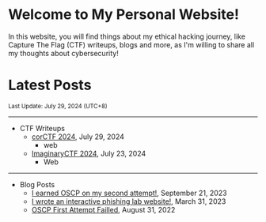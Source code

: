 # Welcome to My Personal Website!

In this website, you will find things about my ethical hacking journey, like Capture The Flag (CTF) writeups, blogs and more, as I'm willing to share all my thoughts about cybersecurity!

# Latest Posts

<span class="page_information"><small>Last Update: July 29, 2024 (UTC+8)</small></span>

* * *
- CTF Writeups
    - [corCTF 2024](https://siunam321.github.io/ctf/corCTF-2024/), July 29, 2024
        - web
    - [ImaginaryCTF 2024](https://siunam321.github.io/ctf/ImaginaryCTF-2024/), July 23, 2024
        - Web

* * *
- Blog Posts
    - [I earned OSCP on my second attempt!](https://siunam321.github.io/blog/2023-09-21-I-earned-OSCP-on-my-second-attempt), September 21, 2023
    - [I wrote an interactive phishing lab website!](https://siunam321.github.io/blog/2023-03-31-I-wrote-an-interactive-phishing-lab-website), March 31, 2023
    - [OSCP First Attempt Failled](https://siunam321.github.io/blog/2022-08-31-OSCP-First-Attempt-Failled), August 31, 2022